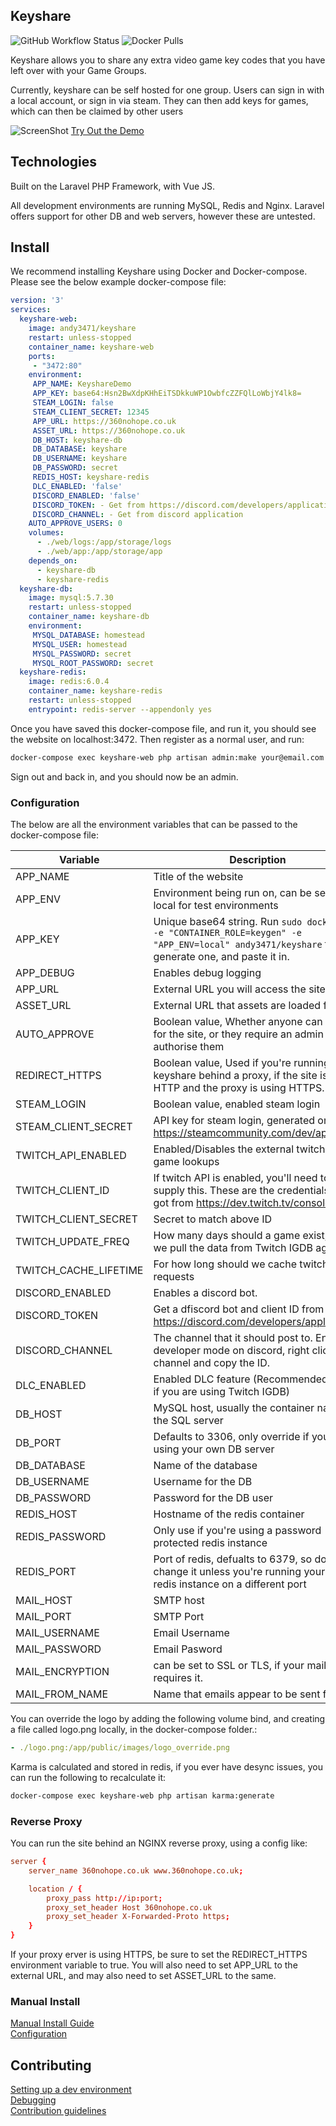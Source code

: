 
## Keyshare

![GitHub Workflow Status](https://img.shields.io/github/workflow/status/andy3471/keyshare/build%20our%20image)
![Docker Pulls](https://img.shields.io/docker/pulls/andy3471/keyshare)

Keyshare allows you to share any extra video game key codes that you have left over with your Game Groups.

Currently, keyshare can be self hosted for one group. Users can sign in with a local account, or sign in via steam. They can then add keys for games, which can then be claimed by other users

![ScreenShot](https://raw.github.com/andy3471/keyshare/master/docs/img/keyshare-gamelist.jpg)
[Try Out the Demo](https://keyshare.andyh.app)

## Technologies

Built on the Laravel PHP Framework, with Vue JS.

All development environments are running MySQL, Redis and Nginx. Laravel offers support for other DB and web servers, however these are untested.

## Install

We recommend installing Keyshare using Docker and Docker-compose. Please see the below example docker-compose file:

```yml
version: '3'
services:
  keyshare-web:
    image: andy3471/keyshare
    restart: unless-stopped
    container_name: keyshare-web
    ports:
     - "3472:80"
    environment:
     APP_NAME: KeyshareDemo
     APP_KEY: base64:Hsn2BwXdpKHhEiTSDkkuWP1OwbfcZZFQlLoWbjY4lk8=
     STEAM_LOGIN: false
     STEAM_CLIENT_SECRET: 12345
     APP_URL: https://360nohope.co.uk
     ASSET_URL: https://360nohope.co.uk
     DB_HOST: keyshare-db
     DB_DATABASE: keyshare
     DB_USERNAME: keyshare
     DB_PASSWORD: secret
     REDIS_HOST: keyshare-redis
     DLC_ENABLED: 'false'
     DISCORD_ENABLED: 'false'
     DISCORD_TOKEN: - Get from https://discord.com/developers/applications
     DISCORD_CHANNEL: - Get from discord application
    AUTO_APPROVE_USERS: 0
    volumes:
      - ./web/logs:/app/storage/logs
      - ./web/app:/app/storage/app
    depends_on:
      - keyshare-db
      - keyshare-redis
  keyshare-db:
    image: mysql:5.7.30
    restart: unless-stopped
    container_name: keyshare-db
    environment:
     MYSQL_DATABASE: homestead
     MYSQL_USER: homestead
     MYSQL_PASSWORD: secret
     MYSQL_ROOT_PASSWORD: secret
  keyshare-redis:
    image: redis:6.0.4
    container_name: keyshare-redis
    restart: unless-stopped
    entrypoint: redis-server --appendonly yes
```

Once you have saved this docker-compose file, and run it, you should see the website on localhost:3472. Then register as a normal user, and run:

```sh
docker-compose exec keyshare-web php artisan admin:make your@email.com
```

Sign out and back in, and you should now be an admin.

### Configuration

The below are all the environment variables that can be passed to the docker-compose file:

Variable | Description
------------ | -------------
APP_NAME | Title of the website
APP_ENV | Environment being run on, can be set to local for test environments
APP_KEY | Unique base64 string. Run ``` sudo docker run -e "CONTAINER_ROLE=keygen" -e "APP_ENV=local" andy3471/keyshare ``` to generate one, and paste it in.
APP_DEBUG | Enables debug logging
APP_URL | External URL you will access the site from
ASSET_URL | External URL that assets are loaded from
AUTO_APPROVE | Boolean value, Whether anyone can sign up for the site, or they require an admin to authorise them
REDIRECT_HTTPS | Boolean value, Used if you're running keyshare behind a proxy, if the site is using HTTP and the proxy is using HTTPS.
STEAM_LOGIN | Boolean value, enabled steam login
STEAM_CLIENT_SECRET | API key for steam login, generated on https://steamcommunity.com/dev/apikey
TWITCH_API_ENABLED | Enabled/Disables the external twitch API for game lookups
TWITCH_CLIENT_ID | If twitch API is enabled, you'll need to supply this. These are the credentials you got from https://dev.twitch.tv/console/apps
TWITCH_CLIENT_SECRET | Secret to match above ID
TWITCH_UPDATE_FREQ | How many days should a game exist, before we pull the data from Twitch IGDB again
TWITCH_CACHE_LIFETIME | For how long should we cache twitch API requests
DISCORD_ENABLED | Enables a discord bot.
DISCORD_TOKEN | Get a dfiscord bot and client ID from https://discord.com/developers/applications
DISCORD_CHANNEL | The channel that it should post to. Enable developer mode on discord, right click the channel and copy the ID.
DLC_ENABLED | Enabled DLC feature (Recommended is off if you are using Twitch IGDB)
DB_HOST | MySQL host, usually the container name of the SQL server
DB_PORT | Defaults to 3306, only override if you're using your own DB server
DB_DATABASE | Name of the database
DB_USERNAME | Username for the DB
DB_PASSWORD | Password for the DB user
REDIS_HOST | Hostname of the redis container
REDIS_PASSWORD | Only use if you're using a password protected redis instance
REDIS_PORT | Port of redis, defualts to 6379, so don't change it unless you're running your own redis instance on a different port
MAIL_HOST | SMTP host
MAIL_PORT | SMTP Port
MAIL_USERNAME | Email Username
MAIL_PASSWORD | Email Pasword
MAIL_ENCRYPTION | can be set to SSL or TLS, if your mail server requires it.
MAIL_FROM_NAME | Name that emails appear to be sent from.

You can override the logo by adding the following volume bind, and creating a file called logo.png locally, in the docker-compose folder.:
```yml
- ./logo.png:/app/public/images/logo_override.png
```

Karma is calculated and stored in redis, if you ever have desync issues, you can run the following to recalculate it:

```sh
docker-compose exec keyshare-web php artisan karma:generate
```

### Reverse Proxy
You can run the site behind an NGINX reverse proxy, using a config like:
```conf
server {
    server_name 360nohope.co.uk www.360nohope.co.uk;

    location / {
        proxy_pass http://ip:port;
        proxy_set_header Host 360nohope.co.uk
        proxy_set_header X-Forwarded-Proto https;
    }
}
```

If your proxy erver is using HTTPS, be sure to set the REDIRECT_HTTPS environment variable to true. You will also need to set APP_URL to the external URL, and may also need to set ASSET_URL to the same.

### Manual Install

[Manual Install Guide](docs/INSTALL.md)  
[Configuration](docs/CONFIG.md)

## Contributing

[Setting up a dev environment](docs/DEVENVIRONMENT.md)  
[Debugging](docs/DEBUG.md)  
[Contribution guidelines](docs/CONTRIBUTING.md)
